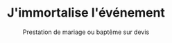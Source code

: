 ---
title: J'immortalise l'événement
subtitle: Prestation de mariage ou baptême sur devis
description: Lorem ipsum dolor sit amet, consectetur adipiscing elit, sed do eiusmod tempor incididunt ut labore et dolore magna aliqua. Fermentum iaculis eu non diam phasellus vestibulum lorem sed risus. Dictumst vestibulum rhoncus est pellentesque elit ullamcorper. Justo nec ultrices dui sapien eget. Eget felis eget nunc lobortis mattis. Sed elementum tempus egestas sed sed risus. Magna sit amet purus gravida quis blandit turpis. Pellentesque nec nam aliquam sem et tortor consequat. Mollis nunc sed id semper. Dolor morbi non arcu risus quis varius quam quisque id. Quisque non tellus orci ac auctor augue mauris. Hendrerit dolor magna eget est lorem ipsum dolor. Molestie a iaculis at erat pellentesque adipiscing commodo elit at. Sed id semper risus in. Cras tincidunt lobortis feugiat vivamus at augue eget. Integer vitae justo eget magna. Lectus sit amet est placerat. Ultrices gravida dictum fusce ut placerat orci nulla pellentesque. Parturient montes nascetur ridiculus mus mauris vitae ultricies leo. Interdum velit euismod in pellentesque. Amet justo donec enim diam vulputate ut pharetra sit. Aliquam sem et tortor consequat id. Amet venenatis urna cursus eget. Vel facilisis volutpat est velit egestas dui id. Mauris cursus mattis molestie a iaculis at erat. Tristique et egestas quis ipsum. Volutpat sed cras ornare arcu dui vivamus arcu felis bibendum. Sed odio morbi quis commodo odio. Tellus molestie nunc non blandit massa. Enim nec dui nunc mattis enim. Mus mauris vitae ultricies leo integer malesuada nunc. Pretium nibh ipsum consequat nisl vel pretium lectus quam. Ut tortor pretium viverra suspendisse potenti nullam ac tortor vitae. Convallis a cras semper auctor neque vitae. Dictum fusce ut placerat orci nulla pellentesque dignissim enim. Lacus luctus accumsan tortor posuere. Sit amet luctus venenatis lectus. Arcu bibendum at varius vel pharetra vel turpis nunc eget. Libero volutpat sed cras ornare arcu dui vivamus. Habitant morbi tristique senectus et netus et malesuada. Potenti nullam ac tortor vitae purus faucibus ornare suspendisse. Viverra nibh cras pulvinar mattis nunc. Sit amet volutpat consequat mauris nunc congue nisi vitae. Varius duis at consectetur lorem donec massa sapien faucibus et.
fare: Sur mesure
infosSup: Lorem ipsum dolor sit amet, consectetur adipiscing elit, sed do eiusmod tempor incididunt ut labore et dolore magna aliqua. Fermentum iaculis eu non diam phasellus vestibulum lorem sed risus. Dictumst vestibulum rhoncus est pellentesque elit ullamcorper. Justo nec ultrices dui sapien eget. Eget felis eget nunc lobortis mattis. Sed elementum tempus egestas sed sed risus. Magna sit amet purus gravida quis blandit turpis.
picture: "/resources/medias/mariage-0001.jpg"
clipart: "/resources/medias/evenement.svg"

---